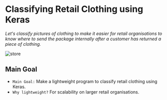 # Classifying Retail Clothing using Keras

*Let's classify pictures of clothing to make it easier for retail organisations to know where to send the package internally after a customer has returned a piece of clothing.*

![store](https://www3.pictures.lonny.com/lo/UVTtXqdmd3Sl.jpg)

## Main Goal
- ```Main Goal:``` Make a lightweight program to classify retail clothing using Keras.
- ```Why lightweight?``` For scalability on larger retail organisations. 
